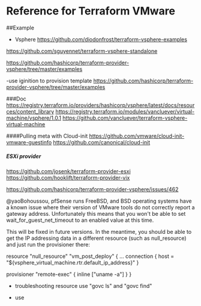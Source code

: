 # Reference for Terraform VMware

##Example
- Vsphere
https://github.com/diodonfrost/terraform-vsphere-examples

https://github.com/sguyennet/terraform-vsphere-standalone

https://github.com/hashicorp/terraform-provider-vsphere/tree/master/examples



-use iginition to provision template 
https://github.com/hashicorp/terraform-provider-vsphere/tree/master/examples

###Doc
https://registry.terraform.io/providers/hashicorp/vsphere/latest/docs/resources/content_library
https://registry.terraform.io/modules/vancluever/virtual-machine/vsphere/1.0.1
https://github.com/vancluever/terraform-vsphere-virtual-machine



####Pulling meta with Cloud-init
https://github.com/vmware/cloud-init-vmware-guestinfo
https://github.com/canonical/cloud-init

##### ESXi provider
https://github.com/josenk/terraform-provider-esxi
https://github.com/hooklift/terraform-provider-vix

https://github.com/hashicorp/terraform-provider-vsphere/issues/462

@yaoBohoussou, pfSense runs FreeBSD, and BSD operating systems have a known issue where their version of VMware tools do not correctly report a gateway address. Unfortunately this means that you won't be able to set wait_for_guest_net_timeout to an enabled value at this time.

This will be fixed in future versions. In the meantime, you should be able to get the IP addressing data in a different resource (such as null_resource) and just run the provisioner there:

resource "null_resource" "vm_post_deploy" {
  ...
  connection {
    host = "${vsphere_virtual_machine.rtr.default_ip_address}"
  }

  provisioner "remote-exec" {
    inline ["uname -a"]
  }
}

- troubleshooting resource use "govc ls" and "govc find"

- use 